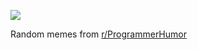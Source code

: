 ![](https://preview.redd.it/t5ljj89pj7ue1.png?width=320&crop=smart&auto=webp&s=cda411d7d4c0d294bd88ec7d448950e4c614e181)

 Random memes from [r/ProgrammerHumor](https://www.reddit.com/r/ProgrammerHumor/)

